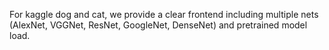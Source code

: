 For kaggle dog and cat, we provide a clear frontend including multiple nets (AlexNet, VGGNet, ResNet, GoogleNet, DenseNet) and pretrained model load.